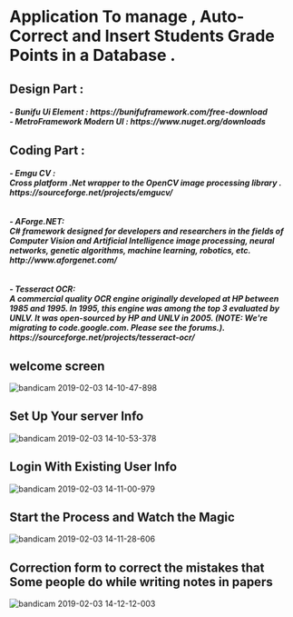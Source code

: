 # Application To manage , Auto-Correct and Insert Students Grade Points in a Database .

<h2>Design Part : </h2>
<h5>  - Bunifu Ui Element : https://bunifuframework.com/free-download <br>
      - MetroFramework Modern UI : https://www.nuget.org/downloads
</h5>  
<h2>Coding Part :</h2>
<h5>
    - Emgu CV :<br> 
      Cross platform .Net wrapper to the OpenCV image processing library . <br>
      https://sourceforge.net/projects/emgucv/ <br><br><br>
    - AForge.NET:<br>
      C# framework designed for developers and researchers in the fields of Computer Vision and Artificial Intelligence
      image processing, neural networks, genetic algorithms, machine learning, robotics, etc. 
      http://www.aforgenet.com/ <br><br><br>
      - Tesseract OCR:<br>
      A commercial quality OCR engine originally developed at HP between 1985 and 1995. In 1995, this engine was among the top 3      evaluated by UNLV. It was open-sourced by HP and UNLV in 2005. (NOTE: We're migrating to code.google.com. Please see the forums.). 
      https://sourceforge.net/projects/tesseract-ocr/
</h5>
    
    
<h2>welcome screen</h2>

![bandicam 2019-02-03 14-10-47-898](https://user-images.githubusercontent.com/46169333/52177205-8aa2ce00-27b5-11e9-9fee-eb69c560ce38.png)


<h2>Set Up Your server Info </h2>


![bandicam 2019-02-03 14-10-53-378](https://user-images.githubusercontent.com/46169333/52177212-9c847100-27b5-11e9-8c4f-936ff25a9a18.png)


<h2>Login With Existing User Info </h2>

![bandicam 2019-02-03 14-11-00-979](https://user-images.githubusercontent.com/46169333/52177217-a7d79c80-27b5-11e9-936c-f77ef81545bc.png)


<h2> Start the Process and Watch the Magic </h2>


![bandicam 2019-02-03 14-11-28-606](https://user-images.githubusercontent.com/46169333/52177221-b1610480-27b5-11e9-9871-a8f536f6dfad.png)


<h2>Correction form to correct the mistakes that Some people do while writing notes in papers  </h2>

![bandicam 2019-02-03 14-12-12-003](https://user-images.githubusercontent.com/46169333/52177225-bcb43000-27b5-11e9-8595-6a4258c52bf8.png)


